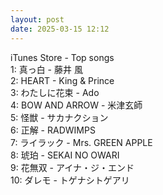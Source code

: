```yaml
---
layout: post
date: 2025-03-15 12:12
---
```


iTunes Store - Top songs<br />
1: 真っ白 - 藤井 風<br />
2: HEART - King & Prince<br />
3: わたしに花束 - Ado<br />
4: BOW AND ARROW - 米津玄師<br />
5: 怪獣 - サカナクション<br />
6: 正解 - RADWIMPS<br />
7: ライラック - Mrs. GREEN APPLE<br />
8: 琥珀 - SEKAI NO OWARI<br />
9: 花無双 - アイナ・ジ・エンド<br />
10: ダレモ - トゲナシトゲアリ<br />
